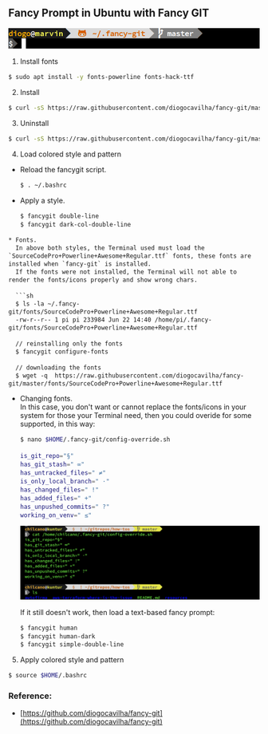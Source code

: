 ## Fancy Prompt in Ubuntu with Fancy GIT

![](fancy_prompt_ubuntu_with_fancy_git.png)

1) Install fonts
```sh
$ sudo apt install -y fonts-powerline fonts-hack-ttf
```

2) Install
```sh
$ curl -sS https://raw.githubusercontent.com/diogocavilha/fancy-git/master/install.sh | sh
```

3) Uninstall
```sh
$ curl -sS https://raw.githubusercontent.com/diogocavilha/fancy-git/master/uninstall.sh | sh
```

4) Load colored style and pattern

* Reload the fancygit script.  
  ```sh
  $ . ~/.bashrc
  ```
* Apply a style.  
  ```sh
  $ fancygit double-line
  $ fancygit dark-col-double-line
```
* Fonts.  
  In above both styles, the Terminal used must load the `SourceCodePro+Powerline+Awesome+Regular.ttf` fonts, these fonts are installed when `fancy-git` is installed. 
  If the fonts were not installed, the Terminal will not able to render the fonts/icons properly and show wrong chars. 
  
  ```sh
  $ ls -la ~/.fancy-git/fonts/SourceCodePro+Powerline+Awesome+Regular.ttf
  -rw-r--r-- 1 pi pi 233984 Jun 22 14:40 /home/pi/.fancy-git/fonts/SourceCodePro+Powerline+Awesome+Regular.ttf
  
  // reinstalling only the fonts
  $ fancygit configure-fonts
  
  // downloading the fonts
  $ wget -q  https://raw.githubusercontent.com/diogocavilha/fancy-git/master/fonts/SourceCodePro+Powerline+Awesome+Regular.ttf
  ```
* Changing fonts.  
  In this case, you don't want or cannot replace the fonts/icons in your system for those your Terminal need, then you could overide for some supported, in this way:
  ```sh
  $ nano $HOME/.fancy-git/config-override.sh
  
  is_git_repo="§"
  has_git_stash=" ∞"
  has_untracked_files=" ≠"
  is_only_local_branch=" ·"
  has_changed_files=" !"
  has_added_files=" +"
  has_unpushed_commits=" ?"
  working_on_venv=" ≤"
  ```
  ![](fancy_prompt_ubuntu_with_fancy_git_updated.png)
  
  If it still doesn't work, then load a text-based fancy prompt:
  ```sh
  $ fancygit human
  $ fancygit human-dark
  $ fancygit simple-double-line
  ``` 
  
5) Apply colored style and pattern
```sh 
$ source $HOME/.bashrc
```

### Reference:
- [https://github.com/diogocavilha/fancy-git](https://github.com/diogocavilha/fancy-git)
